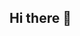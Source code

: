 ## Hi there 👋

<!--
**MahdiiHabibi/MahdiiHabibi** is a ✨ _special_ ✨ repository because its `README.md` (this file) appears on your GitHub profile.

<h1 align="center">Hi 👋, I'm Mahdi</h1>
<h3 align="center">Someone who loves programming and website writing</h3>

<p align="left"> <a href="https://github.com/ryo-ma/github-profile-trophy"><img src="https://github-profile-trophy.vercel.app/?username=mahdiihabibi" alt="mahdiihabibi" /></a> </p>

<p align="left"> <a href="https://twitter.com/mahdiiihabibi" target="blank"><img src="https://img.shields.io/twitter/follow/mahdiiihabibi?logo=twitter&style=for-the-badge" alt="mahdiiihabibi" /></a> </p>

- 🔭 I’m currently working on [Toplearn](https://github.com/MahdiiHabibi/TopLerarn/)

- 💬 Ask me about **C# , Asp.NetCore**

<h3 align="left">Connect with me:</h3>
<p align="left">
<a href="https://twitter.com/mahdiiihabibi" target="blank"><img align="center" src="https://raw.githubusercontent.com/rahuldkjain/github-profile-readme-generator/master/src/images/icons/Social/twitter.svg" alt="mahdiiihabibi" height="30" width="40" /></a>
<a href="https://fb.com/mahdiiihabibi" target="blank"><img align="center" src="https://raw.githubusercontent.com/rahuldkjain/github-profile-readme-generator/master/src/images/icons/Social/facebook.svg" alt="mahdiiihabibi" height="30" width="40" /></a>
<a href="https://instagram.com/mahdiihabibi" target="blank"><img align="center" src="https://raw.githubusercontent.com/rahuldkjain/github-profile-readme-generator/master/src/images/icons/Social/instagram.svg" alt="mahdiihabibi" height="30" width="40" /></a>
</p>

<h3 align="left">Languages and Tools:</h3>
<p align="left"> <a href="https://getbootstrap.com" target="_blank" rel="noreferrer"> <img src="https://raw.githubusercontent.com/devicons/devicon/master/icons/bootstrap/bootstrap-plain-wordmark.svg" alt="bootstrap" width="40" height="40"/> </a> <a href="https://www.w3schools.com/cs/" target="_blank" rel="noreferrer"> <img src="https://raw.githubusercontent.com/devicons/devicon/master/icons/csharp/csharp-original.svg" alt="csharp" width="40" height="40"/> </a> <a href="https://www.w3schools.com/css/" target="_blank" rel="noreferrer"> <img src="https://raw.githubusercontent.com/devicons/devicon/master/icons/css3/css3-original-wordmark.svg" alt="css3" width="40" height="40"/> </a> <a href="https://www.w3.org/html/" target="_blank" rel="noreferrer"> <img src="https://raw.githubusercontent.com/devicons/devicon/master/icons/html5/html5-original-wordmark.svg" alt="html5" width="40" height="40"/> </a> </p>

<p>&nbsp;<img align="center" src="https://github-readme-stats.vercel.app/api?username=mahdiihabibi&show_icons=true&locale=en" alt="mahdiihabibi" /></p>

<p><img align="center" src="https://github-readme-streak-stats.herokuapp.com/?user=mahdiihabibi&" alt="mahdiihabibi" /></p>

